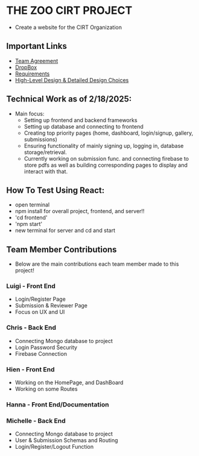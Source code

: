 # THE ZOO CIRT PROJECT
- Create a website for the CIRT Organization

## Important Links
- [Team Agreement](https://docs.google.com/document/d/1mZb6neBytob7zKYHTqvUWqZxjLNS2G3Xk6GKrJPKVVI/edit?usp=sharing)
- [DropBox](https://www.dropbox.com/scl/fo/xvikjrl9ob1ukagjmxs43/AKxChc2clfhdJ03SJDHrACo?rlkey=j2s4ux0se4konjxcrfzqdkd1o&st=7gfhzz2k&dl=0)
- [Requirements](https://docs.google.com/document/d/1lFIXtXBgnSvL8d2HnRoLCGoNdaF_c6cdfq0GLQ3BuXE/edit?usp=sharing)
- [High-Level Design & Detailed Design Choices](https://docs.google.com/document/d/1wyFex_5XaIXCU4bGs7JTG4qBH1iVAm-tuMCLuVPQKoE/edit?tab=t.0)

## Technical Work as of 2/18/2025:
- Main focus:
    - Setting up frontend and backend frameworks
    - Setting up database and connecting to frontend
    - Creating top priority pages (home, dashboard, login/signup, gallery, submissions)
    - Ensuring functionality of mainly signing up, logging in, database storage/retrieval.
    - Currently working on submission func. and connecting firebase to store pdfs as well as building corresponding pages to display and interact with that.

## How To Test Using React:
- open terminal
- npm install for overall project, frontend, and server!!
- 'cd frontend'
- 'npm start'
- new terminal for server and cd and start



## Team Member Contributions
- Below are the main contributions each team member made to this project!

### Luigi - Front End
- Login/Register Page
- Submission & Reviewer Page
- Focus on UX and UI

### Chris - Back End
- Connecting Mongo database to project
- Login Password Security
- Firebase Connection

### Hien - Front End
- Working on the HomePage, and DashBoard
- Working on some Routes

### Hanna - Front End/Documentation

### Michelle - Back End
- Connecting Mongo database to project
- User & Submission Schemas and Routing
- Login/Register/Logout Function
